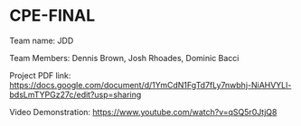 # CPE-FINAL
Team name: JDD

Team Members: Dennis Brown, Josh Rhoades, Dominic Bacci

Project PDF link: https://docs.google.com/document/d/1YmCdN1FgTd7fLy7nwbhj-NiAHVYLl-bdsLmTYPGz27c/edit?usp=sharing

Video Demonstration: https://www.youtube.com/watch?v=qSQ5r0JtjQ8
